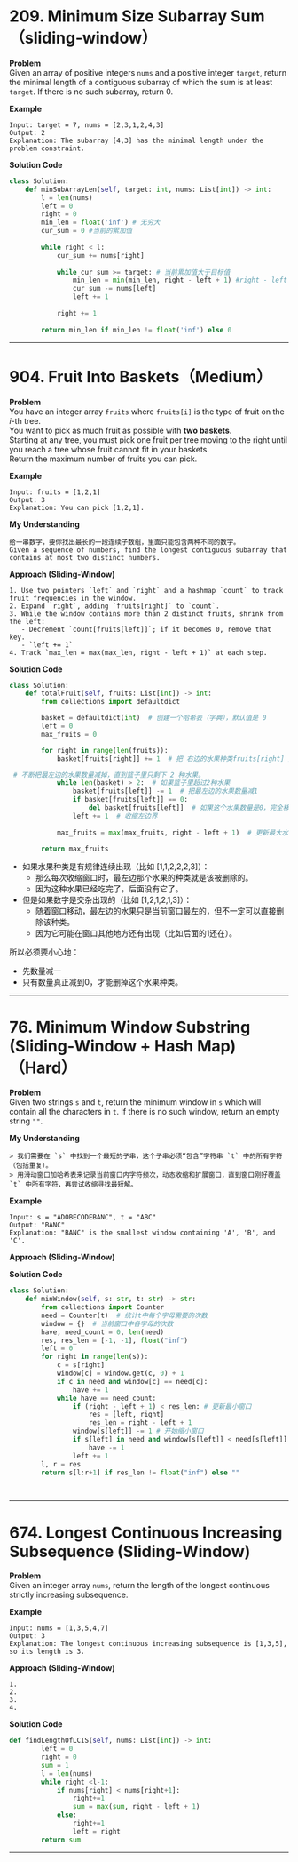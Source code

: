 # 209. Minimum Size Subarray Sum（sliding‐window）

**Problem**  
Given an array of positive integers `nums` and a positive integer `target`, return the minimal length of a contiguous subarray of which the sum is at least `target`. If there is no such subarray, return 0.

**Example**  
```text
Input: target = 7, nums = [2,3,1,2,4,3]
Output: 2
Explanation: The subarray [4,3] has the minimal length under the problem constraint.
```
**Solution Code**
```python
class Solution:
    def minSubArrayLen(self, target: int, nums: List[int]) -> int:
        l = len(nums)
        left = 0
        right = 0
        min_len = float('inf') # 无穷大
        cur_sum = 0 #当前的累加值
        
        while right < l:
            cur_sum += nums[right]
            
            while cur_sum >= target: # 当前累加值大于目标值
                min_len = min(min_len, right - left + 1) #right - left + 1 窗口长度
                cur_sum -= nums[left]
                left += 1
            
            right += 1
        
        return min_len if min_len != float('inf') else 0
```

---
# 904. Fruit Into Baskets（Medium）

**Problem**  
You have an integer array `fruits` where `fruits[i]` is the type of fruit on the *i*-th tree.  
You want to pick as much fruit as possible with **two baskets**.  
Starting at any tree, you must pick one fruit per tree moving to the right until you reach a tree whose fruit cannot fit in your baskets.  
Return the maximum number of fruits you can pick.

**Example**  
```text
Input: fruits = [1,2,1]
Output: 3
Explanation: You can pick [1,2,1].
```
**My Understanding**
```text
给一串数字，要你找出最长的一段连续子数组，里面只能包含两种不同的数字。
Given a sequence of numbers, find the longest contiguous subarray that contains at most two distinct numbers.
```
**Approach (Sliding-Window)**
```text
1. Use two pointers `left` and `right` and a hashmap `count` to track fruit frequencies in the window.  
2. Expand `right`, adding `fruits[right]` to `count`.  
3. While the window contains more than 2 distinct fruits, shrink from the left:
   - Decrement `count[fruits[left]]`; if it becomes 0, remove that key.
   - `left += 1`  
4. Track `max_len = max(max_len, right - left + 1)` at each step.
```
**Solution Code**
```python
class Solution:
    def totalFruit(self, fruits: List[int]) -> int:
        from collections import defaultdict

        basket = defaultdict(int)  # 创建一个哈希表（字典），默认值是 0
        left = 0
        max_fruits = 0

        for right in range(len(fruits)):
            basket[fruits[right]] += 1  # 把 右边的水果种类fruits[right] 放进篮子里

 # 不断把最左边的水果数量减掉，直到篮子里只剩下 2 种水果。
            while len(basket) > 2:  # 如果篮子里超过2种水果
                basket[fruits[left]] -= 1  # 把最左边的水果数量减1
                if basket[fruits[left]] == 0:
                    del basket[fruits[left]]  # 如果这个水果数量是0，完全移除
                left += 1  # 收缩左边界
           
            max_fruits = max(max_fruits, right - left + 1)  # 更新最大水果数

        return max_fruits
```
- 如果水果种类是有规律连续出现（比如 [1,1,2,2,2,3]）：
  - 那么每次收缩窗口时，最左边那个水果的种类就是该被删除的。
  - 因为这种水果已经吃完了，后面没有它了。
- 但是如果数字是交杂出现的（比如 [1,2,1,2,1,3]）：
  - 随着窗口移动，最左边的水果只是当前窗口最左的，但不一定可以直接删除该种类。
  - 因为它可能在窗口其他地方还有出现（比如后面的1还在）。

所以必须要小心地：
- 先数量减一
- 只有数量真正减到0，才能删掉这个水果种类。
---
# 76. Minimum Window Substring (Sliding‐Window + Hash Map) （Hard）

**Problem**  
Given two strings `s` and `t`, return the minimum window in `s` which will contain all the characters in `t`. If there is no such window, return an empty string `""`.  

**My Understanding**  
```text
> 我们需要在 `s` 中找到一个最短的子串，这个子串必须“包含”字符串 `t` 中的所有字符（包括重复）。  
> 用滑动窗口加哈希表来记录当前窗口内字符频次，动态收缩和扩展窗口，直到窗口刚好覆盖 `t` 中所有字符，再尝试收缩寻找最短解。
```
**Example**  
```text
Input: s = "ADOBECODEBANC", t = "ABC"
Output: "BANC"
Explanation: "BANC" is the smallest window containing 'A', 'B', and 'C'.
```
**Approach (Sliding-Window)**

**Solution Code**

```python
class Solution:
    def minWindow(self, s: str, t: str) -> str:
        from collections import Counter
        need = Counter(t)  # 统计t中每个字母需要的次数
        window = {}  # 当前窗口中各字母的次数
        have, need_count = 0, len(need)
        res, res_len = [-1, -1], float("inf")
        left = 0
        for right in range(len(s)):
            c = s[right]
            window[c] = window.get(c, 0) + 1
            if c in need and window[c] == need[c]:
                have += 1
            while have == need_count:
                if (right - left + 1) < res_len: # 更新最小窗口
                    res = [left, right]
                    res_len = right - left + 1
                window[s[left]] -= 1 # 开始缩小窗口
                if s[left] in need and window[s[left]] < need[s[left]]:
                    have -= 1
                left += 1
        l, r = res
        return s[l:r+1] if res_len != float("inf") else ""

        
```
---


# 674. Longest Continuous Increasing Subsequence (Sliding‐Window)

**Problem**  
Given an integer array `nums`, return the length of the longest continuous strictly increasing subsequence.

**Example**  
```text
Input: nums = [1,3,5,4,7]
Output: 3
Explanation: The longest continuous increasing subsequence is [1,3,5], so its length is 3.
```
**Approach (Sliding-Window)**
```text
1.  
2. 
3. 
4.
```
**Solution Code**
```python
def findLengthOfLCIS(self, nums: List[int]) -> int:
        left = 0
        right = 0
        sum = 1
        l = len(nums)
        while right <l-1:
            if nums[right] < nums[right+1]:
                right+=1
                sum = max(sum, right - left + 1)
            else:
                right+=1
                left = right
        return sum
```
---



